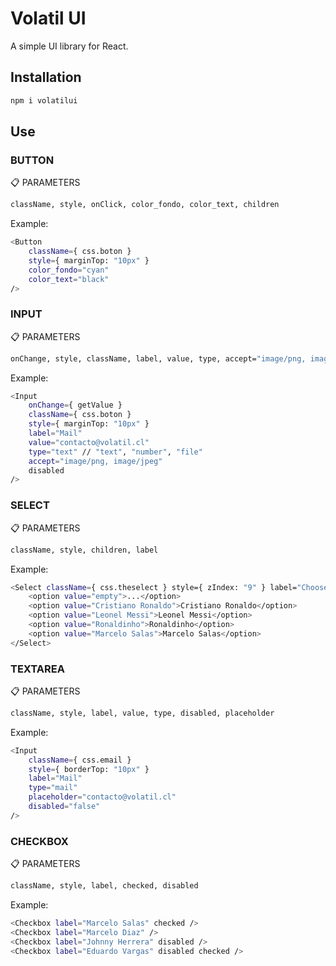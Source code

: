 # Volatil UI

A simple UI library for React.

## Installation

```bash
npm i volatilui
```
<!-- 
```bash
npm run build
```

```bash
npm publish
```
-->

## Use

### BUTTON
📋 PARAMETERS
```bash
className, style, onClick, color_fondo, color_text, children
```

Example:
```bash
<Button 
    className={ css.boton } 
    style={ marginTop: "10px" } 
    color_fondo="cyan"
    color_text="black"
/>
```

### INPUT
📋 PARAMETERS
```bash
onChange, style, className, label, value, type, accept="image/png, image/jpeg", disabled
```

Example:
```bash
<Input 
    onChange={ getValue }
    className={ css.boton } 
    style={ marginTop: "10px" } 
    label="Mail"
    value="contacto@volatil.cl"
    type="text" // "text", "number", "file"
    accept="image/png, image/jpeg"
    disabled
/>
```

### SELECT
📋 PARAMETERS
```bash
className, style, children, label
```

Example:
```bash
<Select className={ css.theselect } style={ zIndex: "9" } label="Choose the best">
    <option value="empty">...</option>
    <option value="Cristiano Ronaldo">Cristiano Ronaldo</option>
    <option value="Leonel Messi">Leonel Messi</option>
    <option value="Ronaldinho">Ronaldinho</option>
    <option value="Marcelo Salas">Marcelo Salas</option>
</Select>
```

### TEXTAREA
📋 PARAMETERS
```bash
className, style, label, value, type, disabled, placeholder
```

Example:
```bash
<Input 
    className={ css.email } 
    style={ borderTop: "10px" } 
    label="Mail" 
    type="mail"
    placeholder="contacto@volatil.cl" 
    disabled="false" 
/>
```

### CHECKBOX
📋 PARAMETERS
```bash
className, style, label, checked, disabled
```

Example:
```bash
<Checkbox label="Marcelo Salas" checked />
<Checkbox label="Marcelo Diaz" />
<Checkbox label="Johnny Herrera" disabled />
<Checkbox label="Eduardo Vargas" disabled checked />
```











